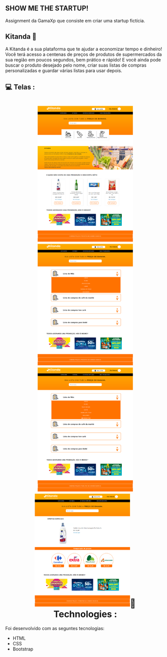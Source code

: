 ## SHOW ME THE STARTUP!

Assignment da GamaXp que consiste em criar uma startup fictícia.

## Kitanda :banana:

A Kitanda é a sua plataforma  que te ajudar a economizar tempo e dinheiro!
Você terá acesso a centenas de preços de produtos de supermercados da sua região em poucos segundos, bem prático e rápido!
E você ainda pode buscar o produto desejado pelo nome, criar suas listas de compras personalizadas e guardar várias listas para usar depois.

## 💻 Telas :

<h1 align="center">
    <img alt="home" title="Example" src="./src/images/kitanda-home.png"/ width="300px>
</h1>

<h1 align="center">
    <img alt="list" title="Example" src="./src/images/kitanda-list.png" width="300px/>
</h1>

<h1 align="center">
    <img alt="item" title="Example" src="./src/images/kitanda-list-item.png" width="300px/>
</h1>

<h1 align="center">
    <img alt="product" title="Example" src="./src/images/kitanda-product.png" width="300px/>
</h1>


## 🚀 Technologies :

Foi desenvolvido com as seguntes tecnologias:

- HTML
- CSS
- Bootstrap
